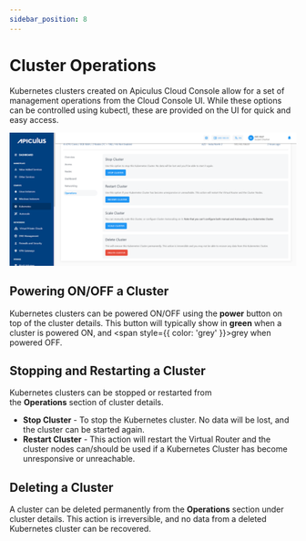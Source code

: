 ```yaml
---
sidebar_position: 8
---
```

# Cluster Operations

Kubernetes clusters created on Apiculus Cloud Console allow for a set of management operations from the Cloud Console UI. While these options can be controlled using kubectl, these are provided on the UI for quick and easy access.

![Cluster Operations](img/ClusterOperations.png)

## Powering ON/OFF a Cluster

Kubernetes clusters can be powered ON/OFF using the **power** button on top of the cluster details. This button will typically show in <span class="green">**green**</span> when a cluster is powered ON, and <span style={{ color: 'grey' }}>grey</span> when powered OFF.

## Stopping and Restarting a Cluster

Kubernetes clusters can be stopped or restarted from the **Operations** section of cluster details.

- **Stop Cluster** - To stop the Kubernetes cluster. No data will be lost, and the cluster can be started again.
- **Restart Cluster** - This action will restart the Virtual Router and the cluster nodes can/should be used if a Kubernetes Cluster has become unresponsive or unreachable.

## Deleting a Cluster

A cluster can be deleted permanently from the **Operations** section under cluster details. This action is irreversible, and no data from a deleted Kubernetes cluster can be recovered.




